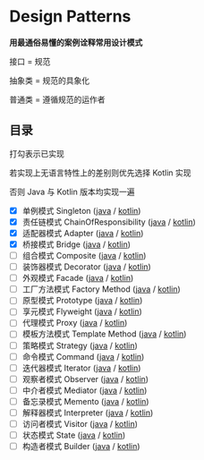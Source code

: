 # Design Patterns

**用最通俗易懂的案例诠释常用设计模式**



接口 = 规范

抽象类 = 规范的具象化

普通类 = 遵循规范的运作者

## 目录

打勾表示已实现

若实现上无语言特性上的差别则优先选择 Kotlin 实现

否则 Java 与 Kotlin 版本均实现一遍

- [x] 单例模式 Singleton ([java](./src/main/java/org/looko/example/singleton/ThreadSafeSingleton.java) / [kotlin](./src/main/kotlin/org/looko/example/singleton/ThreadSafeSingletonKt.kt))
- [x] 责任链模式 ChainOfResponsibility ([java](./src/main/java/org/looko/example/chainofresponsibility/ChainOfResponsibility.java) / [kotlin](./src/main/kotlin/org/looko/example/chainofresponsibility/ChainOfResponsibilityKt.kt))
- [x] 适配器模式 Adapter ([java](./src/main/java/org/looko/example/adapter/Adapter.java) / [kotlin](./src/main/kotlin/org/looko/example/adapter/AdapterKt.kt))
- [x] 桥接模式 Bridge ([java](./src/main/java/org/looko/example/bridge/Bridge.java) / [kotlin](./src/main/kotlin/org/looko/example/bridge/BridgeKt.kt))
- [ ] 组合模式 Composite ([java](./src/main/java/org/looko/example/composite/Composite.java) / [kotlin](./src/main/kotlin/org/looko/example/composite/CompositeKt.kt))
- [ ] 装饰器模式 Decorator ([java](./src/main/java/org/looko/example/decorator/Decorator.java) / [kotlin](./src/main/kotlin/org/looko/example/decorator/DecoratorKt.kt))
- [ ] 外观模式 Facade ([java](./src/main/java/org/looko/example/facade/Facade.java) / [kotlin](./src/main/kotlin/org/looko/example/facade/FacadeKt.kt))
- [ ] 工厂方法模式 Factory Method ([java](./src/main/java/org/looko/example/factorymethod/FactoryMethod.java) / [kotlin](./src/main/kotlin/org/looko/example/factorymethod/FactoryMethodKt.kt))
- [ ] 原型模式 Prototype ([java](./src/main/java/org/looko/example/prototype/Prototype.java) / [kotlin](./src/main/kotlin/org/looko/example/prototype/PrototypeKt.kt))
- [ ] 享元模式 Flyweight ([java](./src/main/java/org/looko/example/flyweight/Flyweight.java) / [kotlin](./src/main/kotlin/org/looko/example/flyweight/FlyweightKt.kt))
- [ ] 代理模式 Proxy ([java](./src/main/java/org/looko/example/proxy/Proxy.java) / [kotlin](./src/main/kotlin/org/looko/example/proxy/ProxyKt.kt))
- [ ] 模板方法模式 Template Method ([java](./src/main/java/org/looko/example/template/TemplateMethod.java) / [kotlin](./src/main/kotlin/org/looko/example/template/TemplateMethodKt.kt))
- [ ] 策略模式 Strategy ([java](./src/main/java/org/looko/example/strategy/Strategy.java) / [kotlin](./src/main/kotlin/org/looko/example/strategy/StrategyKt.kt))
- [ ] 命令模式 Command ([java](./src/main/java/org/looko/example/command/Command.java) / [kotlin](./src/main/kotlin/org/looko/example/command/CommandKt.kt))
- [ ] 迭代器模式 Iterator ([java](./src/main/java/org/looko/example/iterator/Iterator.java) / [kotlin](./src/main/kotlin/org/looko/example/iterator/IteratorKt.kt))
- [ ] 观察者模式 Observer ([java](./src/main/java/org/looko/example/observer/Observer.java) / [kotlin](./src/main/kotlin/org/looko/example/observer/ObserverKt.kt))
- [ ] 中介者模式 Mediator ([java](./src/main/java/org/looko/example/mediator/Mediator.java) / [kotlin](./src/main/kotlin/org/looko/example/mediator/MediatorKt.kt))
- [ ] 备忘录模式 Memento ([java](./src/main/java/org/looko/example/memento/Memento.java) / [kotlin](./src/main/kotlin/org/looko/example/memento/MementoKt.kt))
- [ ] 解释器模式 Interpreter ([java](./src/main/java/org/looko/example/interpreter/Interpreter.java) / [kotlin](./src/main/kotlin/org/looko/example/interpreter/InterpreterKt.kt))
- [ ] 访问者模式 Visitor ([java](./src/main/java/org/looko/example/visitor/Visitor.java) / [kotlin](./src/main/kotlin/org/looko/example/visitor/VisitorKt.kt))
- [ ] 状态模式 State ([java](./src/main/java/org/looko/example/state/State.java) / [kotlin](./src/main/kotlin/org/looko/example/state/StateKt.kt))
- [ ] 构造者模式 Builder ([java](./src/main/java/org/looko/example/builder/Builder.java) / [kotlin](./src/main/kotlin/org/looko/example/builder/BuilderKt.kt))
